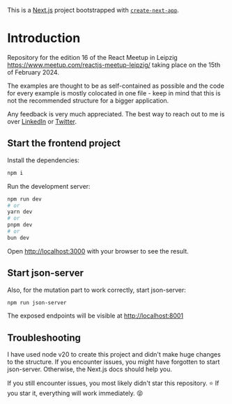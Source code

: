 This is a [Next.js](https://nextjs.org/) project bootstrapped with [`create-next-app`](https://github.com/vercel/next.js/tree/canary/packages/create-next-app).

# Introduction

Repository for the edition 16 of the React Meetup in Leipzig https://www.meetup.com/reactjs-meetup-leipzig/ taking place on the 15th of February 2024.

The examples are thought to be as self-contained as possible and the code for every example is mostly colocated in one file - keep in mind that this is not the recommended structure for a bigger application.

Any feedback is very much appreciated. The best way to reach out to me is over [LinkedIn](https://www.linkedin.com/in/elisabeth-l/) or [Twitter](https://twitter.com/FrontendDevEli).


## Start the frontend project 
Install the dependencies:

```bash
npm i
```

Run the development server:

```bash
npm run dev
# or
yarn dev
# or
pnpm dev
# or
bun dev
```
Open [http://localhost:3000](http://localhost:3000) with your browser to see the result.


## Start json-server
Also, for the mutation part to work correctly, start json-server:

```bash
npm run json-server
```

The exposed endpoints will be visible at [http://localhost:8001](http://localhost:8001)

## Troubleshooting

I have used node v20 to create this project and didn't make huge changes to the structure. If you encounter issues, you might have forgotten to start json-server. Otherwise, the Next.js docs should help you.

If you still encounter issues, you most likely didn't star this repository. ⭐ If you star it, everything will work immediately. 😝
